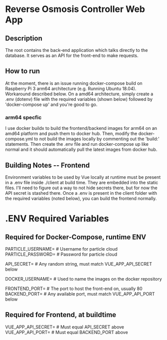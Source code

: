 # Reverse Osmosis Controller Web App

## Description
The root contains the back-end application which talks directly to the database. It serves as an API for the front-end to make requests.

## How to run
At the moment, there is an issue running docker-compose build on Raspberry Pi 3 arm64 architecture (e.g. Running Ubuntu 18.04). Workaround described below.
On a amd64 architecture, simply create a .env (dotenv) file with the required variables (shown below) followed by 'docker-compose up' and you're good to go.

### arm64 specfic
I use docker buildx to build the frontend/backend images for arm64 on an amd64 platform and push them to docker hub. Then, modify the docker-compose.yml to
not build the images locally by commenting out the 'build:' statements. Then create the .env file and run docker-compose up like normal and it should 
automatically pull the latest images from docker hub.

## Building Notes -- Frontend
Environment variables to be used by Vue locally at runtime must be present in a .env file inside ./client at build time. They are embedded into the static
files. I'll need to figure out a way to not hide secrets there, but for now the API secret is stashed there. Once a .env is present in the client folder
with the required variables (noted below), you can build the frontend normally.

# .ENV Required Variables
## Required for Docker-Compose, runtime ENV
PARTICLE_USERNAME= # Username for particle cloud
PARTICLE_PASSWORD= # Password for particle cloud

API_SECRET= # Any random string, must match VUE_APP_API_SECRET below

DOCKER_USERNAME= # Used to name the images on the docker repository

FRONTEND_PORT= # The port to host the front-end on, usually 80
BACKEND_PORT= # Any available port, must match VUE_APP_API_PORT below

## Required for Frontend, at buildtime
VUE_APP_API_SECRET= # Must equal API_SECRET above
VUE_APP_API_PORT= # Must equal BACKEND_PORT above